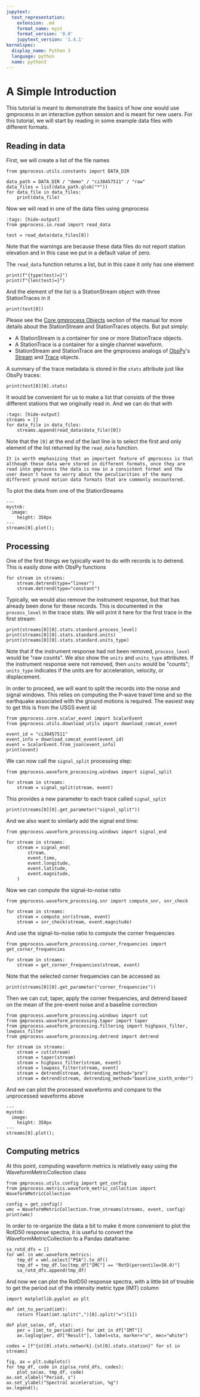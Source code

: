 ```yaml
---
jupytext:
  text_representation:
    extension: .md
    format_name: myst
    format_version: '0.8'
    jupytext_version: '1.4.1'
kernelspec:
  display_name: Python 3
  language: python
  name: python3
---
```

# A Simple Introduction

This tutorial is meant to demonstrate the basics of how one would use gmprocess in an interactive python session and is meant for new users.
For this tutorial, we will start by reading in some example data files with different formats. 

## Reading in data

First, we will create a list of the file names
```{code-cell} ipython3
from gmprocess.utils.constants import DATA_DIR

data_path = DATA_DIR / "demo" / "ci38457511" / "raw"
data_files = list(data_path.glob("*"))
for data_file in data_files:
    print(data_file)
```

Now we will read in one of the data files using gmprocess
```{code-cell} ipython3
:tags: [hide-output]
from gmprocess.io.read import read_data

test = read_data(data_files[0])
```

Note that the warnings are because these data files do not report station elevation and in this case we put in a default value of zero.

The `read_data` function returns a list, but in this case it only has one element
```{code-cell} ipython3
print(f"{type(test)=}")
print(f"{len(test)=}")
```

And the element of the list is a StationStream object with three StationTraces in it
```{code-cell} ipython3
print(test[0])
```

Please see the [Core gmprocess Objects](../manual/data_structures) section of the manual for more details about the StationStream and StationTraces objects.
But put simply:
- A StationStream is a container for one or more StationTrace objects.
- A StationTrace is a container for a single channel waveform. 
- StationStream and StationTrace are the gmprocess analogs of [ObsPy](https://docs.obspy.org/)'s [Stream](https://docs.obspy.org/packages/autogen/obspy.core.stream.Stream.html) and [Trace](https://docs.obspy.org/packages/autogen/obspy.core.trace.Trace.html) objects.


A summary of the trace metadata is stored in the `stats` attribute just like ObsPy traces:
```{code-cell} ipython3
print(test[0][0].stats)
```

It would be convenient for us to make a list that consists of the three different stations that we originally read in.
And we can do that with

```{code-cell} ipython3
:tags: [hide-output]
streams = []
for data_file in data_files:
    streams.append(read_data(data_file)[0])
```

Note that the `[0]` at the end of the last line is to select the first and only element of the list returned by the `read_data` function.

```{important}
It is worth emphasizing that an important feature of gmprocess is that although these data were stored in different formats, once they are read into gmprocess the data is now in a consistent format and the user doesn't have to worry about the peculiarities of the many different ground motion data formats that are commonly encountered.
```

To plot the data from one of the StationStreams
```{code-cell} ipython3
---
mystnb:
  image:
    height: 350px
---
streams[0].plot();
```

## Processing

One of the first things we typically want to do with records is to detrend.
This is easily done with ObsPy functions

```{code-cell} ipython3
for stream in streams:
    stream.detrend(type="linear")
    stream.detrend(type="constant")
```

Typically, we would also remove the instrument response, but that has already been done for these records.
This is documented in the `process_level` in the trace stats.
We will print it here for the first trace in the first stream:

```{code-cell} ipython3
print(streams[0][0].stats.standard.process_level)
print(streams[0][0].stats.standard.units)
print(streams[0][0].stats.standard.units_type)
```

Note that if the instrument response had not been removed, `process_level` would be "raw counts". 
We also show the `units` and `units_type` attributes. 
If the instrument response were not removed, then `units` would be "counts"; 
`units_type` indicates if the units are for acceleration, velocity, or displacement.

In order to proceed, we will want to split the records into the noise and signal windows.
This relies on computing the P-wave travel time and so the earthquake associated with the ground motions is required.
The easiest way to get this is from the USGS event id:

```{code-cell} ipython3
from gmprocess.core.scalar_event import ScalarEvent
from gmprocess.utils.download_utils import download_comcat_event

event_id = "ci38457511"
event_info = download_comcat_event(event_id)
event = ScalarEvent.from_json(event_info)
print(event)
```

We can now call the `signal_split` processing step:

```{code-cell} ipython3
from gmprocess.waveform_processing.windows import signal_split

for stream in streams:
    stream = signal_split(stream, event)
```

This provides a new parameter to each trace called `signal_split`

```{code-cell} ipython3
print(streams[0][0].get_parameter("signal_split"))
```

And we also want to similarly add the signal end time:
```{code-cell} ipython3
from gmprocess.waveform_processing.windows import signal_end

for stream in streams:
    stream = signal_end(
        stream, 
        event.time,
        event.longitude,
        event.latitude,
        event.magnitude,
    )
```

Now we can compute the signal-to-noise ratio
```{code-cell} ipython3
from gmprocess.waveform_processing.snr import compute_snr, snr_check

for stream in streams:
    stream = compute_snr(stream, event)
    stream = snr_check(stream, event.magnitude)
```

And use the signal-to-noise ratio to compute the corner frequencies
```{code-cell} ipython3
from gmprocess.waveform_processing.corner_frequencies import get_corner_frequencies

for stream in streams:
    stream = get_corner_frequencies(stream, event)
```

Note that the selected corner frequencies can be accessed as
```{code-cell} ipython3
print(streams[0][0].get_parameter("corner_frequencies"))
```

Then we can cut, taper, apply the corner frequencies, and detrend based on the mean of the pre-event noise and a baseline correction
```{code-cell} ipython3
from gmprocess.waveform_processing.windows import cut
from gmprocess.waveform_processing.taper import taper
from gmprocess.waveform_processing.filtering import highpass_filter, lowpass_filter
from gmprocess.waveform_processing.detrend import detrend

for stream in streams:
    stream = cut(stream)
    stream = taper(stream)
    stream = highpass_filter(stream, event)
    stream = lowpass_filter(stream, event)
    stream = detrend(stream, detrending_method="pre")
    stream = detrend(stream, detrending_method="baseline_sixth_order")
```

And we can plot the processed waveforms and compare to the unprocessed waveforms above

```{code-cell} ipython3
---
mystnb:
  image:
    height: 350px
---
streams[0].plot();
```

## Computing metrics

At this point, computing waveform metrics is relatively easy using the WaveformMetricCollection class

```{code-cell} ipython3
from gmprocess.utils.config import get_config
from gmprocess.metrics.waveform_metric_collection import WaveformMetricCollection

config = get_config()
wmc = WaveformMetricCollection.from_streams(streams, event, config)
print(wmc)
```


In order to re-organize the data a bit to make it more convenient to plot the RotD50 response spectra, it is useful to convert the WaveformMetricCollection to a Pandas dataframe:

```{code-cell} ipython3
sa_rotd_dfs = []
for wml in wmc.waveform_metrics:
    tmp_df = wml.select("PSA").to_df()
    tmp_df = tmp_df.loc[tmp_df["IMC"] == "RotD(percentile=50.0)"]
    sa_rotd_dfs.append(tmp_df)
```

And now we can plot the RotD50 response spectra, with a little bit of trouble to get the period out of the intensity metric type (IMT) column

```{code-cell} ipython3
import matplotlib.pyplot as plt

def imt_to_period(imt):
    return float(imt.split(",")[0].split("=")[1])

def plot_sa(ax, df, sta):
    per = [imt_to_period(imt) for imt in df["IMT"]]
    ax.loglog(per, df["Result"], label=sta, marker="o", mec="white")

codes = [f"{st[0].stats.network}.{st[0].stats.station}" for st in streams]

fig, ax = plt.subplots()
for tmp_df, code in zip(sa_rotd_dfs, codes):
    plot_sa(ax, tmp_df, code)
ax.set_xlabel("Period, s")
ax.set_ylabel("Spectral acceleration, %g")
ax.legend();
```

